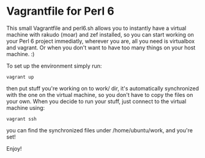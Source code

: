 # Vagrantfile for Perl 6

This small Vagrantfile and perl6.sh allows you to instantly
have a virtual machine with rakudo (moar) and zef installed,
so you can start working on your Perl 6 project immediatly,
wherever you are, all you need is virtualbox and vagrant.
Or when you don't want to have too many things on your host
machine. :)

To set up the environment simply run:

    vagrant up

then put stuff you're working on to work/ dir, it's automatically
synchronized with the one on the virtual machine, so you don't
have to copy the files on your own. When you decide to run your
stuff, just connect to the virtual machine using:

    vagrant ssh

you can find the synchronized files under /home/ubuntu/work,
and you're set!

Enjoy!
